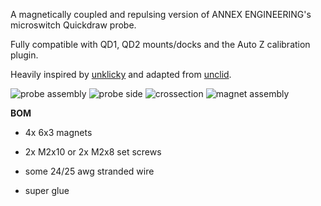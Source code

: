 A magnetically coupled and repulsing version of ANNEX ENGINEERING's microswitch Quickdraw probe.

Fully compatible with QD1, QD2 mounts/docks and the Auto Z calibration plugin.

Heavily inspired by [unklicky](https://github.com/majarspeed/Unklicky) and adapted from [unclid](https://github.com/Minsekt/Unclid).


![probe assembly](https://github.com/MrSuntoryTime/Annex-Engineering_User_Mods/blob/main/Misc/Quickdraw/MrSuntoryTime_Switchdraw_probe/Images/switchdraw_probe.png)
![probe side](https://github.com/MrSuntoryTime/Annex-Engineering_User_Mods/blob/main/Misc/Quickdraw/MrSuntoryTime_Switchdraw_probe/Images/switchdraw_probe_side.png)
![crossection](https://github.com/MrSuntoryTime/Annex-Engineering_User_Mods/blob/main/Misc/Quickdraw/MrSuntoryTime_Switchdraw_probe/Images/crossection.png)
![magnet assembly](https://github.com/MrSuntoryTime/Annex-Engineering_User_Mods/blob/main/Misc/Quickdraw/MrSuntoryTime_Switchdraw_probe/Images/switchdraw_probe_magnets.png)


**BOM**

- 4x 6x3 magnets

- 2x M2x10 or 2x M2x8 set screws

- some 24/25 awg stranded wire

- super glue
